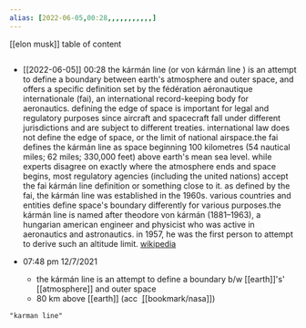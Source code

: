```yaml
---
alias: [2022-06-05,00:28,,,,,,,,,,,]
---
```

[[elon musk]]
table of content
```toc
```

- [[2022-06-05]] 00:28
the kármán line (or von kármán line ) is an attempt to define a boundary between earth's atmosphere and outer space, and offers a specific definition set by the fédération aéronautique internationale (fai), an international record-keeping body for aeronautics. defining the edge of space is important for legal and regulatory purposes since aircraft and spacecraft fall under different jurisdictions and are subject to different treaties. international law does not define the edge of space, or the limit of national airspace.the fai defines the kármán line as space beginning 100 kilometres (54 nautical miles; 62 miles; 330,000 feet) above earth's mean sea level. while experts disagree on exactly where the atmosphere ends and space begins, most regulatory agencies (including the united nations) accept the fai kármán line definition or something close to it. as defined by the fai, the kármán line was established in the 1960s. various countries and entities define space's boundary differently for various purposes.the kármán line is named after theodore von kármán (1881–1963), a hungarian american engineer and physicist who was active in aeronautics and astronautics. in 1957, he was the first person to attempt to derive such an altitude limit.
[wikipedia](https://en.wikipedia.org/wiki/k%c3%a1rm%c3%a1n%20line)

- 07:48 pm 12/7/2021
	- the kármán line is an attempt to define a boundary b/w [[earth]]'s' [[atmosphere]] and outer space
	- 80 km above [[earth]] (acc ݈ [[bookmark/nasa]])
```query
"karman line"
```
